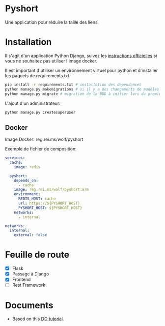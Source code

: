 # Pyshort

Une application pour réduire la taille des liens.

# Installation

Il s'agit d'un application Python Django, suivez les [instructions officielles](https://docs.djangoproject.com/fr/5.1/howto/deployment/) si vous ne souhaitez pas utiliser l'image docker.

Il est important d'utiliser un environnement virtuel pour python et d'installer les paquets de requirements.txt.

```sh
pip install -r requirements.txt # installation des dépendances
python manage.py makemigrations # si il y a des changements de modèles
python manage.py migrate # migration de la BDD à initier lors du premier lancement
```

L'ajout d'un administrateur:

```sh
python manage.py createsuperuser
```

## Docker

Image Docker: reg.rei.ms/wolf/pyshort

Exemple de fichier de composition:

```yaml
services:
  cache:
    image: redis

  pyshort:
    depends_on:
      - cache
    image: reg.rei.ms/wolf/pyshort:arm
    environment:
      REDIS_HOST: cache
      url: https://${PYSHORT_HOST}
      PYSHORT_HOST: ${PYSHORT_HOST}
    networks:
      - internal

networks:
  internal:
    external: false
```

# Feuille de route

- [x] Flask
- [x] Passage à Django
- [x] Frontend
- [ ] Rest Framework

# Documents

- Based on this [DO tutorial](https://www.digitalocean.com/community/tutorials/how-to-make-a-url-shortener-with-flask-and-sqlite#:~:text=%20How%20To%20Make%20a%20URL%20Shortener%20with,will%20add%20a%20new%20route%20that...%20More%20).
